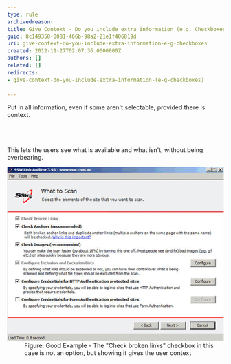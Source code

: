```yaml
---
type: rule
archivedreason: 
title: Give Context - Do you include extra information (e.g. Checkboxes)?
guid: 8c149358-0081-466b-98a2-21e1f406819d
uri: give-context-do-you-include-extra-information-e-g-checkboxes
created: 2012-11-27T02:07:36.0000000Z
authors: []
related: []
redirects:
- give-context-do-you-include-extra-information-(e-g-checkboxes)

---
```



<p>Put in all information, even if some aren't selectable, provided there is context.</p>
<br><excerpt class='endintro'></excerpt><br>
​<div>This lets the users see what is available and what isn't, without being overbearing.</div>
<dl class="goodImage"><dt><img src="../../assets/BadScanOptions.gif" alt="" /></dt>
<dd>Figure: Good Example - The "Check broken links" checkbox in this case is not an option, but showing it gives the user context</dd></dl>


